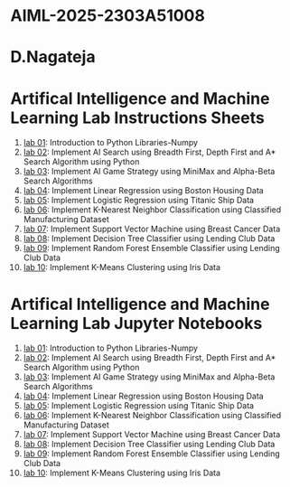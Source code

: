 # AIML-2025-2303A51008
# D.Nagateja
# Artifical Intelligence and Machine Learning Lab Instructions Sheets
1. [lab 01](https://github.com/2303a51008/AIML--2025/blob/main/AIML_A1.pdf): Introduction to Python Libraries-Numpy
2. [lab 02](https://github.com/2303a51008/AIML--2025/blob/main/AIML_A2.pdf): Implement AI Search using Breadth First, Depth First and A* Search Algorithm using Python
3. [lab 03](https://github.com/2303a51008/AIML--2025/blob/main/AIML_LAB03.ipynb): Implement AI Game Strategy using MiniMax and Alpha-Beta Search Algorithms
4. [lab 04](https://github.com/2303a51008/AIML--2025/blob/main/Lab04_AIML.ipynb): Implement Linear Regression using Boston Housing Data
5. [lab 05](https://github.com/2303a51008/AIML--2025/blob/main/Lab05_AIML.ipynb): Implement Logistic Regression using Titanic Ship Data
6. [lab 06](https://github.com/2303a51008/AIML--2025/blob/main/LAB_6AIML.ipynb): Implement K-Nearest Neighbor Classification using Classified Manufacturing Dataset
7. [lab 07](https://github.com/2303a51008/AIML--2025/blob/main/AIML_A7.pdf): Implement Support Vector Machine using Breast Cancer Data
8. [lab 08](https://github.com/2303a51008/AIML--2025/blob/main/AIML_A8.pdf): Implement Decision Tree Classifier using Lending Club Data
9. [lab 09](https://github.com/2303a51008/AIML--2025/blob/main/AIML_A9.pdf): Implement Random Forest Ensemble Classifier using Lending Club Data
10. [lab 10](https://github.com/2303a51008/AIML--2025/blob/main/AIML_A10.pdf): Implement K-Means Clustering using Iris Data


# Artifical Intelligence and Machine Learning Lab Jupyter Notebooks 
1. [lab 01](https://github.com/2303a51008/AIML--2025/blob/main/Lab01_AIML.ipynb): Introduction to Python Libraries-Numpy
2. [lab 02](https://github.com/2303a51008/AIML--2025/blob/main/Lab02_AIML.ipynb): Implement AI Search using Breadth First, Depth First and A* Search Algorithm using Python
3. [lab 03](https://github.com/2303a51008/AIML--2025/blob/main/AIML_LAB03.ipynb): Implement AI Game Strategy using MiniMax and Alpha-Beta Search Algorithms
4. [lab 04](https://github.com/2303a51008/AIML--2025/blob/main/Lab04_AIML.ipynb): Implement Linear Regression using Boston Housing Data
5. [lab 05](https://github.com/2303a51008/AIML--2025/blob/main/Lab05_AIML.ipynb): Implement Logistic Regression using Titanic Ship Data
6. [lab 06](https://github.com/2303a51008/AIML--2025/blob/main/LAB_6AIML.ipynb): Implement K-Nearest Neighbor Classification using Classified Manufacturing Dataset
7. [lab 07](): Implement Support Vector Machine using Breast Cancer Data
8. [lab 08](): Implement Decision Tree Classifier using Lending Club Data
9. [lab 09](): Implement Random Forest Ensemble Classifier using Lending Club Data
10. [lab 10](): Implement K-Means Clustering using Iris Data
